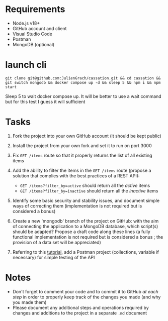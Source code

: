 # Requirements

- Node.js v18+
- GitHub account and client
- Visual Studio Code
- Postman
- MongoDB (optional)

# launch cli

`git clone git@github.com:JulienGrach/cassation.git && cd cassation && git switch mongodb && docker compose up -d && sleep 5 && npm i && npm start`

Sleep 5 to wait docker compose up. It will be better to use a wait command but for this test I guess it will sufficient

# Tasks

1. Fork the project into your own GitHub account (it should be kept public)

1. Install the project from your own fork and set it to run on port 3000

1. Fix `GET /items` route so that it properly returns the list of all existing items

1. Add the ability to filter the items in the `GET /items` route (propose a solution that complies with the best practices of a REST API):

   - `GET /items?filter_by=active` should return all the _active_ items
   - `GET /items?filter_by=inactive` should return all the _inactive_ items

1. Identify some basic security and stability issues, and document simple ways of correcting them (implementation is not required but is considered a bonus)

1. Create a new 'mongodb' branch of the project on GitHub: with the aim of connecting the application to a MongoDB database, which script(s) should be adapted? Propose a draft code along these lines (a fully functional implementation is not required but is considered a bonus ; the provision of a data set will be appreciated)

1. Referring to this [tutorial](https://welovedevs.com/fr/articles/postman/), add a Postman project (collections, variable if necessary) for simple testing of the API

# Notes

- Don't forget to comment your code and to commit it to GitHub _at each step_ in order to properly keep track of the changes you made (and why you made them)
- Please document any additional steps and operations required by changes and additions to the project in a separate `.md` document
